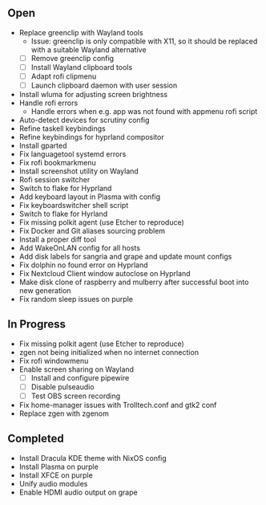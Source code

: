 ## Open

- Replace greenclip with Wayland tools
    + Issue: greenclip is only compatible with X11, so it should be replaced with a suitable Wayland alternative
    - [ ] Remove greenclip config
    - [ ] Install Wayland clipboard tools
    - [ ] Adapt rofi clipmenu
    - [ ] Launch clipboard daemon with user session
- Install wluma for adjusting screen brightness
- Handle rofi errors
    + Handle errors when e.g. app was not found  with appmenu rofi script
- Auto-detect devices for scrutiny config
- Refine taskell keybindings
- Refine keybindings for hyprland compositor
- Install gparted
- Fix languagetool systemd errors
- Fix rofi bookmarkmenu
- Install screenshot utility on Wayland
- Rofi session switcher
- Switch to flake for Hyprland
- Add keyboard layout in Plasma with config
- Fix keyboardswitcher shell script
- Switch to flake for Hyrland
- Fix missing polkit agent (use Etcher to reproduce)
- Fix Docker and Git aliases sourcing problem
- Install a proper diff tool
- Add WakeOnLAN config for all hosts
- Add disk labels for sangria and grape and update mount configs
- Fix dolphin no found error on Hyprland
- Fix Nextcloud Client window autoclose on Hyprland
- Make disk clone of raspberry and mulberry after successful boot into new generation
- Fix random sleep issues on purple

## In Progress

- Fix missing polkit agent (use Etcher to reproduce)
- zgen not being initialized when no internet connection
- Fix rofi windowmenu
- Enable screen sharing on Wayland
    - [ ] Install and configure pipewire
    - [ ] Disable pulseaudio
    - [ ] Test OBS screen recording
- Fix home-manager issues with Trolltech.conf and gtk2 conf
- Replace zgen with zgenom

## Completed

- Install Dracula KDE theme with NixOS config
- Install Plasma on purple
- Install XFCE on purple
- Unify audio modules
- Enable HDMI audio output on grape
